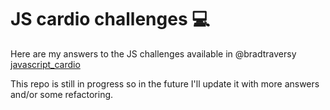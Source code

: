 # JS cardio challenges :computer:

Here are my answers to the JS challenges available in @bradtraversy [javascript_cardio](https://github.com/bradtraversy/javascript_cardio)

This repo is still in progress so in the future I'll update it with more answers and/or some refactoring.
